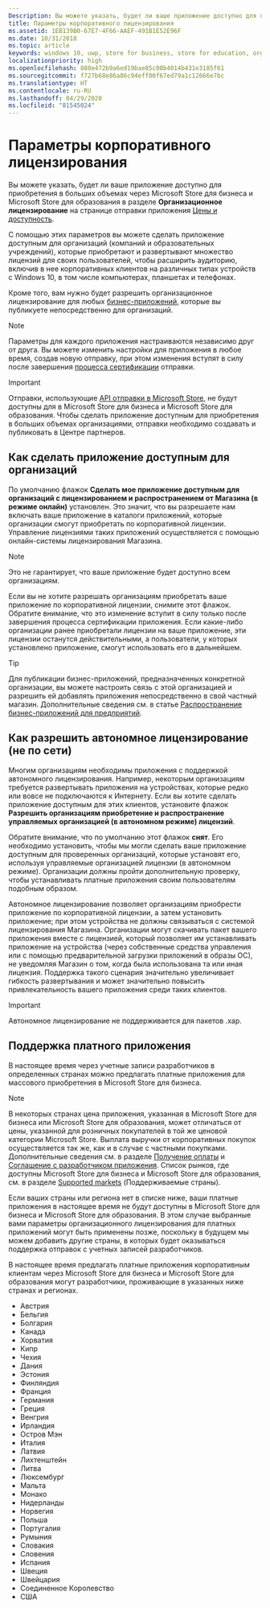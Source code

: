 ```yaml
---
Description: Вы можете указать, будет ли ваше приложение доступно для приобретения в больших объемах через Microsoft Store для бизнеса и Microsoft Store для образования в разделе "Организационное лицензирование" на странице отправки приложения.
title: Параметры корпоративного лицензирования
ms.assetid: 1EB139B0-67E7-4F66-AAEF-491B1E52E96F
ms.date: 10/31/2018
ms.topic: article
keywords: windows 10, uwp, store for business, store for education, organizational, volume licensing, enterprise, education store, business store, volume purchase, bulk
localizationpriority: high
ms.openlocfilehash: 880e472b9a6ed19bae85c00b4014b431e3185f61
ms.sourcegitcommit: f727b68e86a86c94eff00f67ed79a1c12666e7bc
ms.translationtype: HT
ms.contentlocale: ru-RU
ms.lasthandoff: 04/29/2020
ms.locfileid: "81545024"
---
```

# <a name="organizational-licensing-options"></a>Параметры корпоративного лицензирования


Вы можете указать, будет ли ваше приложение доступно для приобретения в больших объемах через Microsoft Store для бизнеса и Microsoft Store для образования в разделе **Организационное лицензирование** на странице отправки приложения [Цены и доступность](set-app-pricing-and-availability.md#organizational-licensing).

С помощью этих параметров вы можете сделать приложение доступным для организаций (компаний и образовательных учреждений), которые приобретают и развертывают множество лицензий для своих пользователей, чтобы расширить аудиторию, включив в нее корпоративных клиентов на различных типах устройств с Windows 10, в том числе компьютерах, планшетах и телефонах.

Кроме того, вам нужно будет разрешить организационное лицензирование для любых [бизнес-приложений](distribute-lob-apps-to-enterprises.md), которые вы публикуете непосредственно для организаций.

> [!NOTE]
> Параметры для каждого приложения настраиваются независимо друг от друга. Вы можете изменить настройки для приложения в любое время, создав новую отправку, при этом изменения вступят в силу после завершения [процесса сертификации](the-app-certification-process.md) отправки.

> [!IMPORTANT]
> Отправки, использующие [API отправки в Microsoft Store](../monetize/create-and-manage-submissions-using-windows-store-services.md), не будут доступны для в Microsoft Store для бизнеса и Microsoft Store для образования. Чтобы сделать приложение доступным для приобретения в больших объемах организациями, отправки необходимо создавать и публиковать в Центре партнеров.


## <a name="allowing-your-app-to-be-offered-to-organizations"></a>Как сделать приложение доступным для организаций

По умолчанию флажок **Сделать мое приложение доступным для организаций с лицензированием и распространением от Магазина (в режиме онлайн)** установлен. Это значит, что вы разрешаете нам включать ваше приложение в каталоги приложений, которые организации смогут приобретать по корпоративной лицензии. Управление лицензиями таких приложений осуществляется с помощью онлайн-системы лицензирования Магазина.

> [!NOTE]
> Это не гарантирует, что ваше приложение будет доступно всем организациям.

Если вы не хотите разрешать организациям приобретать ваше приложение по корпоративной лицензии, снимите этот флажок. Обратите внимание, что это изменение вступит в силу только после завершения процесса сертификации приложения. Если какие-либо организации ранее приобретали лицензии на ваше приложение, эти лицензии останутся действительными, а пользователи, у которых установлено приложение, смогут использовать его в дальнейшем.

> [!TIP]
> Для публикации бизнес-приложений, предназначенных конкретной организации, вы можете настроить связь с этой организацией и разрешить ей добавлять приложения непосредственно в свой частный магазин. Дополнительные сведения см. в статье [Распространение бизнес-приложений для предприятий](distribute-lob-apps-to-enterprises.md).


## <a name="allowing-disconnected-offline-licensing"></a>Как разрешить автономное лицензирование (не по сети)

Многим организациям необходимы приложения с поддержкой автономного лицензирования. Например, некоторым организациям требуется развертывать приложения на устройствах, которые редко или вовсе не подключаются к Интернету. Если вы хотите сделать приложение доступным для этих клиентов, установите флажок **Разрешить организациям приобретение и распространение управляемых организацией (в автономном режиме) лицензий**.

Обратите внимание, что по умолчанию этот флажок **снят**. Его необходимо установить, чтобы мы могли сделать ваше приложение доступным для проверенных организаций, которые установят его, используя управляемые организацией лицензии (в автономном режиме). Организации должны пройти дополнительную проверку, чтобы устанавливать платные приложения своим пользователям подобным образом.

Автономное лицензирование позволяет организациям приобрести приложение по корпоративной лицензии, а затем установить приложение; при этом устройства не должны связываться с системой лицензирования Магазина. Организации могут скачивать пакет вашего приложения вместе с лицензией, который позволяет им устанавливать приложение на устройства (через собственные средства управления или с помощью предварительной загрузки приложений в образы ОС), не уведомляя Магазин о том, когда была использована та или иная лицензия. Поддержка такого сценария значительно увеличивает гибкость развертывания и может значительно повысить привлекательность вашего приложения среди таких клиентов.

> [!IMPORTANT]
> Автономное лицензирование не поддерживается для пакетов .xap.

 
## <a name="paid-app-support"></a>Поддержка платного приложения

В настоящее время через учетные записи разработчиков в определенных странах можно предлагать платные приложения для массового приобретения в Microsoft Store для бизнеса. 

> [!NOTE]
> В некоторых странах цена приложения, указанная в Microsoft Store для бизнеса или Microsoft Store для образования, может отличаться от цены, указанной для розничных покупателей в той же ценовой категории Microsoft Store. Выплата выручки от корпоративных покупок осуществляется так же, как и в случае с частными покупками. Дополнительные сведения см. в разделе [Получение оплаты](getting-paid-apps.md) и [Соглашение с разработчиком приложения](https://docs.microsoft.com/legal/windows/agreements/app-developer-agreement). Список рынков, где доступны Microsoft Store для бизнеса и Microsoft Store для образования, см. в разделе [Supported markets](https://docs.microsoft.com/windows/manage/windows-store-for-business-overview#supported-markets) (Поддерживаемые страны).

Если ваших страны или региона нет в списке ниже, ваши платные приложения в настоящее время не будут доступны в Microsoft Store для бизнеса и Microsoft Store для образования. В этом случае выбранные вами параметры организационного лицензирования для платных приложений могут быть применены позже, поскольку в будущем мы можем добавить другие страны, в которых будет оказываться поддержка отправок с учетных записей разработчиков.

В настоящее время предлагать платные приложения корпоративным клиентам через Microsoft Store для бизнеса и Microsoft Store для образования могут разработчики, проживающие в указанных ниже странах и регионах.

- Австрия
- Бельгия
- Болгария
- Канада
- Хорватия
- Кипр
- Чехия
- Дания
- Эстония
- Финляндия
- Франция
- Германия
- Греция
- Венгрия
- Ирландия
- Остров Мэн
- Италия
- Латвия
- Лихтенштейн
- Литва
- Люксембург
- Мальта
- Монако
- Нидерланды
- Норвегия
- Польша
- Португалия
- Румыния
- Словакия
- Словения
- Испания
- Швеция
- Швейцария
- Соединенное Королевство
- США

